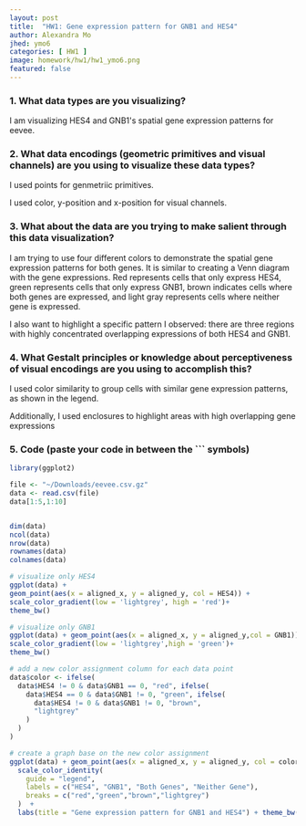 ```yaml
---
layout: post
title:  "HW1: Gene expression pattern for GNB1 and HES4"
author: Alexandra Mo
jhed: ymo6
categories: [ HW1 ]
image: homework/hw1/hw1_ymo6.png
featured: false
---
```


### 1. What data types are you visualizing?
I am visualizing HES4 and GNB1's spatial gene expression patterns for eevee. 

### 2. What data encodings (geometric primitives and visual channels) are you using to visualize these data types?
I used points for genmetriic primitives.

I used color, y-position and x-position for visual channels. 

### 3. What about the data are you trying to make salient through this data visualization? 
I am trying to use four different colors to demonstrate the spatial gene expression patterns for both genes. It is similar to creating a Venn diagram with the gene expressions. Red represents cells that only express HES4, green represents cells that only express GNB1, brown indicates cells where both genes are expressed, and light gray represents cells where neither gene is expressed.

I also want to highlight a specific pattern I observed: there are three regions with highly concentrated overlapping expressions of both HES4 and GNB1. 


### 4. What Gestalt principles or knowledge about perceptiveness of visual encodings are you using to accomplish this?
I used color similarity to group cells with similar gene expression patterns, as shown in the legend.

Additionally, I used enclosures to highlight areas with high overlapping gene expressions

### 5. Code (paste your code in between the ``` symbols)

```r
library(ggplot2)

file <- "~/Downloads/eevee.csv.gz"
data <- read.csv(file)
data[1:5,1:10]


dim(data)
ncol(data)
nrow(data)
rownames(data)
colnames(data)

# visualize only HES4
ggplot(data) +
geom_point(aes(x = aligned_x, y = aligned_y, col = HES4)) + 
scale_color_gradient(low = 'lightgrey', high = 'red')+
theme_bw()

# visualize only GNB1
ggplot(data) + geom_point(aes(x = aligned_x, y = aligned_y,col = GNB1)) + 
scale_color_gradient(low = 'lightgrey',high = 'green')+
theme_bw()

# add a new color assignment column for each data point
data$color <- ifelse(
  data$HES4 != 0 & data$GNB1 == 0, "red", ifelse(
    data$HES4 == 0 & data$GNB1 != 0, "green", ifelse(
      data$HES4 != 0 & data$GNB1 != 0, "brown",
      "lightgrey"
    )
  )
)

# create a graph base on the new color assignment
ggplot(data) + geom_point(aes(x = aligned_x, y = aligned_y, col = color)) + 
  scale_color_identity(
    guide = "legend",
    labels = c("HES4", "GNB1", "Both Genes", "Neither Gene"),
    breaks = c("red","green","brown","lightgrey")
  )  + 
  labs(title = "Gene expression pattern for GNB1 and HES4") + theme_bw()


```
